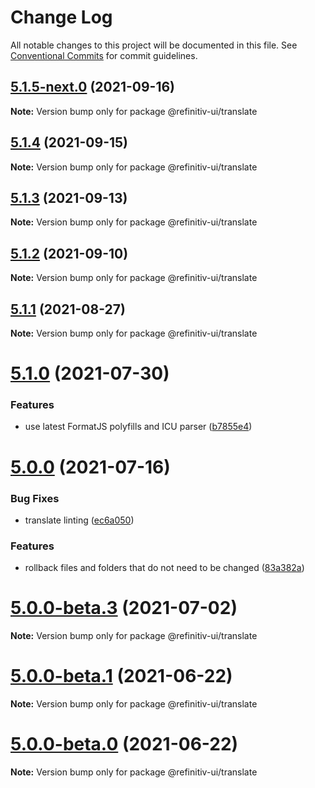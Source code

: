 # Change Log

All notable changes to this project will be documented in this file.
See [Conventional Commits](https://conventionalcommits.org) for commit guidelines.

## [5.1.5-next.0](https://git.sami.int.thomsonreuters.com/elf/refinitiv-ui/compare/@refinitiv-ui/translate@5.1.4...@refinitiv-ui/translate@5.1.5-next.0) (2021-09-16)

**Note:** Version bump only for package @refinitiv-ui/translate





## [5.1.4](https://git.sami.int.thomsonreuters.com/elf/refinitiv-ui/compare/@refinitiv-ui/translate@5.1.3...@refinitiv-ui/translate@5.1.4) (2021-09-15)

**Note:** Version bump only for package @refinitiv-ui/translate





## [5.1.3](https://git.sami.int.thomsonreuters.com/elf/refinitiv-ui/compare/@refinitiv-ui/translate@5.1.2...@refinitiv-ui/translate@5.1.3) (2021-09-13)

**Note:** Version bump only for package @refinitiv-ui/translate





## [5.1.2](https://git.sami.int.thomsonreuters.com/elf/refinitiv-ui/compare/@refinitiv-ui/translate@5.1.1...@refinitiv-ui/translate@5.1.2) (2021-09-10)

**Note:** Version bump only for package @refinitiv-ui/translate





## [5.1.1](https://git.sami.int.thomsonreuters.com/elf/refinitiv-ui/compare/@refinitiv-ui/translate@5.1.0...@refinitiv-ui/translate@5.1.1) (2021-08-27)

**Note:** Version bump only for package @refinitiv-ui/translate





# [5.1.0](https://git.sami.int.thomsonreuters.com/elf/refinitiv-ui/compare/@refinitiv-ui/translate@5.0.0...@refinitiv-ui/translate@5.1.0) (2021-07-30)


### Features

* use latest FormatJS polyfills and ICU parser ([b7855e4](https://git.sami.int.thomsonreuters.com/elf/refinitiv-ui/commits/b7855e409d10d9c8b9f31a34953470549295a8ab))





# [5.0.0](https://git.sami.int.thomsonreuters.com/elf/refinitiv-ui/compare/@refinitiv-ui/translate@5.0.0-beta.3...@refinitiv-ui/translate@5.0.0) (2021-07-16)


### Bug Fixes

* translate linting ([ec6a050](https://git.sami.int.thomsonreuters.com/elf/refinitiv-ui/commits/ec6a050913daab67ada3d5ebeb6a9fda941c086f))


### Features

* rollback files and folders that do not need to be changed ([83a382a](https://git.sami.int.thomsonreuters.com/elf/refinitiv-ui/commits/83a382a522c10895b4c31c69fe19f5f7d00c9f66))





# [5.0.0-beta.3](https://git.sami.int.thomsonreuters.com/elf/refinitiv-ui/compare/@refinitiv-ui/translate@5.0.0-beta.1...@refinitiv-ui/translate@5.0.0-beta.3) (2021-07-02)

**Note:** Version bump only for package @refinitiv-ui/translate

# [5.0.0-beta.1](https://git.sami.int.thomsonreuters.com/elf/refinitiv-ui/compare/@refinitiv-ui/translate@5.0.0-beta.0...@refinitiv-ui/translate@5.0.0-beta.1) (2021-06-22)

**Note:** Version bump only for package @refinitiv-ui/translate

# [5.0.0-beta.0](https://git.sami.int.thomsonreuters.com/elf/refinitiv-ui/compare/@refinitiv-ui/translate@5.0.0-alpha.7...@refinitiv-ui/translate@5.0.0-beta.0) (2021-06-22)

**Note:** Version bump only for package @refinitiv-ui/translate
